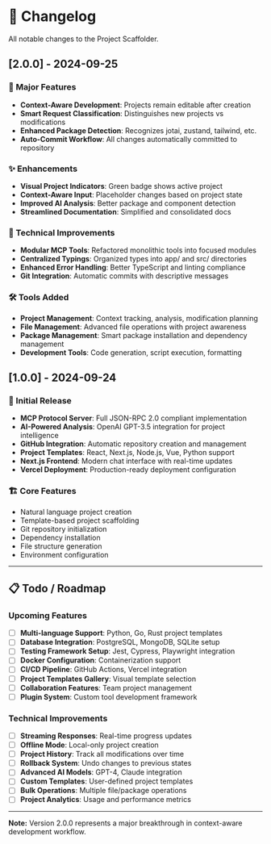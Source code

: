 # 📝 Changelog

All notable changes to the Project Scaffolder.

## [2.0.0] - 2024-09-25

### 🚀 Major Features
- **Context-Aware Development**: Projects remain editable after creation
- **Smart Request Classification**: Distinguishes new projects vs modifications  
- **Enhanced Package Detection**: Recognizes jotai, zustand, tailwind, etc.
- **Auto-Commit Workflow**: All changes automatically committed to repository

### ✨ Enhancements
- **Visual Project Indicators**: Green badge shows active project
- **Context-Aware Input**: Placeholder changes based on project state
- **Improved AI Analysis**: Better package and component detection
- **Streamlined Documentation**: Simplified and consolidated docs

### 🔧 Technical Improvements
- **Modular MCP Tools**: Refactored monolithic tools into focused modules
- **Centralized Typings**: Organized types into app/ and src/ directories
- **Enhanced Error Handling**: Better TypeScript and linting compliance
- **Git Integration**: Automatic commits with descriptive messages

### 🛠️ Tools Added
- **Project Management**: Context tracking, analysis, modification planning
- **File Management**: Advanced file operations with project awareness
- **Package Management**: Smart package installation and dependency management
- **Development Tools**: Code generation, script execution, formatting

## [1.0.0] - 2024-09-24

### 🎉 Initial Release
- **MCP Protocol Server**: Full JSON-RPC 2.0 compliant implementation
- **AI-Powered Analysis**: OpenAI GPT-3.5 integration for project intelligence
- **GitHub Integration**: Automatic repository creation and management
- **Project Templates**: React, Next.js, Node.js, Vue, Python support
- **Next.js Frontend**: Modern chat interface with real-time updates
- **Vercel Deployment**: Production-ready deployment configuration

### 🏗️ Core Features
- Natural language project creation
- Template-based project scaffolding
- Git repository initialization
- Dependency installation
- File structure generation
- Environment configuration

---

## 📋 Todo / Roadmap

### Upcoming Features
- [ ] **Multi-language Support**: Python, Go, Rust project templates
- [ ] **Database Integration**: PostgreSQL, MongoDB, SQLite setup
- [ ] **Testing Framework Setup**: Jest, Cypress, Playwright integration  
- [ ] **Docker Configuration**: Containerization support
- [ ] **CI/CD Pipeline**: GitHub Actions, Vercel integration
- [ ] **Project Templates Gallery**: Visual template selection
- [ ] **Collaboration Features**: Team project management
- [ ] **Plugin System**: Custom tool development framework

### Technical Improvements
- [ ] **Streaming Responses**: Real-time progress updates
- [ ] **Offline Mode**: Local-only project creation
- [ ] **Project History**: Track all modifications over time
- [ ] **Rollback System**: Undo changes to previous states
- [ ] **Advanced AI Models**: GPT-4, Claude integration
- [ ] **Custom Templates**: User-defined project templates
- [ ] **Bulk Operations**: Multiple file/package operations
- [ ] **Project Analytics**: Usage and performance metrics

---

**Note:** Version 2.0.0 represents a major breakthrough in context-aware development workflow.
